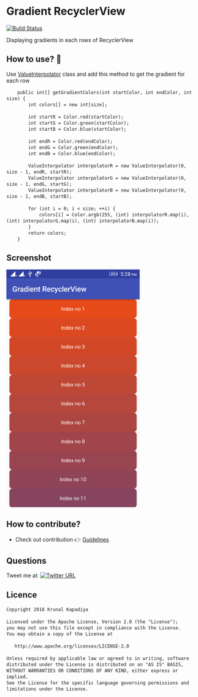 # Gradient RecyclerView 
[![Build Status](https://travis-ci.org/krunal3kapadiya/Gradient-RecyclerView.svg?branch=master)](https://travis-ci.org/krunal3kapadiya/Gradient-RecyclerView)

Displaying gradients in each rows of RecyclerView

## How to use? :thinking:	
Use [ValueInterpolator](app/src/main/java/krunal3kapadiya/com/gradientrecyclerview/data/ValueInterpolator.java) class and add this method to get the gradient for each row

```
    public int[] getGradientColors(int startColor, int endColor, int size) {
        int colors[] = new int[size];

        int startR = Color.red(startColor);
        int startG = Color.green(startColor);
        int startB = Color.blue(startColor);

        int endR = Color.red(endColor);
        int endG = Color.green(endColor);
        int endB = Color.blue(endColor);

        ValueInterpolator interpolatorR = new ValueInterpolator(0, size - 1, endR, startR);
        ValueInterpolator interpolatorG = new ValueInterpolator(0, size - 1, endG, startG);
        ValueInterpolator interpolatorB = new ValueInterpolator(0, size - 1, endB, startB);

        for (int i = 0; i < size; ++i) {
            colors[i] = Color.argb(255, (int) interpolatorR.map(i), (int) interpolatorG.map(i), (int) interpolatorB.map(i));
        }
        return colors;
    }
```

## Screenshot
<img src="/screenshot.png" width="350"/>

## How to contribute?
- Check out contribution :point_right: [Guidelines](./CONTRIBUTING.md)  

## Questions

Tweet me at: 
[![Twitter URL](https://img.shields.io/badge/Twitter-@krunal3kapadiya-blue.svg?style=for-the-badge)](https://twitter.com/krunal3kapadiya)

## Licence
    Copyright 2018 Krunal Kapadiya

    Licensed under the Apache License, Version 2.0 (the "License");
    you may not use this file except in compliance with the License.
    You may obtain a copy of the License at

       http://www.apache.org/licenses/LICENSE-2.0

    Unless required by applicable law or agreed to in writing, software
    distributed under the License is distributed on an "AS IS" BASIS,
    WITHOUT WARRANTIES OR CONDITIONS OF ANY KIND, either express or implied.
    See the License for the specific language governing permissions and
    limitations under the License.
